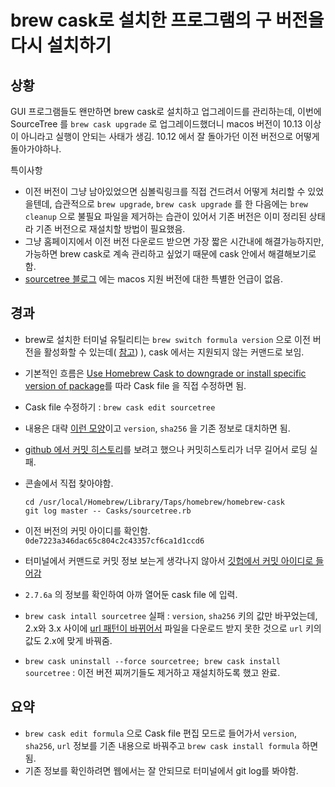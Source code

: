 
# brew cask로 설치한 프로그램의 구 버전을 다시 설치하기

## 상황

GUI 프로그램들도 왠만하면 brew cask로 설치하고 업그레이드를 관리하는데, 이번에 SourceTree 를 `brew cask upgrade` 로 업그레이드했더니 macos 버전이 10.13 이상이 아니라고 실행이 안되는 사태가 생김. 10.12 에서 잘 돌아가던 이전 버전으로 어떻게 돌아가야하나.

특이사항

- 이전 버전이 그냥 남아있었으면 심볼릭링크를 직접 건드려서 어떻게 처리할 수 있었을텐데, 습관적으로 `brew upgrade`, `brew cask upgrade` 를 한 다음에는 `brew cleanup` 으로 불필요 파일을 제거하는 습관이 있어서 기존 버전은 이미 정리된 상태라 기존 버전으로 재설치할 방법이 필요했음.
- 그냥 홈페이지에서 이전 버전 다운로드 받으면 가장 짧은 시간내에 해결가능하지만, 가능하면 brew cask로 계속 관리하고 싶었기 때문에 cask 안에서 해결해보기로 함.
- [sourcetree 블로그](https://blog.sourcetreeapp.com/) 에는 macos 지원 버전에 대한 특별한 언급이 없음.


## 경과

-  brew로 설치한 터미널 유틸리티는 `brew switch formula version` 으로 이전 버전을 활성화할 수 있는데( [참고](https://docs.brew.sh/Tips-N'-Tricks)) ),  cask 에서는 지원되지 않는 커맨드로 보임.

- 기본적인 흐름은 [Use Homebrew Cask to downgrade or install specific version of package](https://devforgalaxy.github.io/en/2016/11/05/use-homebrew-cask-to-downgrad-or-install-en.html)를 따라 Cask file 을 직접 수정하면 됨.

- Cask file 수정하기 : `brew cask edit sourcetree`
- 내용은 대략 [이런 모양](https://github.com/Homebrew/homebrew-cask/blob/master/Casks/sourcetree.rb)이고 `version`, `sha256` 을 기존 정보로 대치하면 됨.
- [github 에서 커밋 히스토리](https://github.com/Homebrew/homebrew-cask/commits/master/Casks/sourcetree.rb)를 보려고 했으나 커밋히스토리가 너무 길어서 로딩 실패.
- 콘솔에서 직접 찾아야함.
  ```
  cd /usr/local/Homebrew/Library/Taps/homebrew/homebrew-cask
  git log master -- Casks/sourcetree.rb
  ```
- 이전 버전의 커밋 아이디를 확인함. `0de7223a346dac65c804c2c43357cf6ca1d1ccd6`
- 터미널에서 커맨드로 커밋 정보 보는게 생각나지 않아서 [깃헙에서 커밋 아이디로 들어감](https://github.com/Homebrew/homebrew-cask/commit/0de7223a346dac65c804c2c43357cf6ca1d1ccd6)
- `2.7.6a` 의 정보를 확인하여 아까 열어둔 cask file 에 입력.
- `brew cask intall sourcetree` 실패  : `version`, `sha256` 키의 값만 바꾸었는데, 2.x와 3.x 사이에 [url 패턴이 바뀌어서](https://github.com/Homebrew/homebrew-cask/commit/76362053c76649cd5b9271e35347c0732e651a24) 파일을 다운로드 받지 못한 것으로 `url` 키의 값도 2.x에 맞게 바꿔줌.
- `brew cask uninstall --force sourcetree; brew cask install sourcetree` : 이전 버전 찌꺼기들도 제거하고 재설치하도록 했고 완료.

## 요약

- `brew cask edit formula` 으로 Cask file 편집 모드로 들어가서 `version`, `sha256`, `url` 정보를 기존 내용으로 바꿔주고 `brew cask install formula` 하면 됨.
- 기존 정보를 확인하려면 웹에서는 잘 안되므로 터미널에서 git log를 봐야함.
